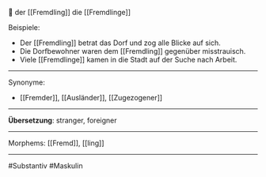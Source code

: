 🔵 der [[Fremdling]]
die [[Fremdlinge]]

Beispiele:

- Der [[Fremdling]] betrat das Dorf und zog alle Blicke auf sich.
- Die Dorfbewohner waren dem [[Fremdling]] gegenüber misstrauisch.
- Viele [[Fremdlinge]] kamen in die Stadt auf der Suche nach Arbeit.

---

Synonyme:

- [[Fremder]], [[Ausländer]], [[Zugezogener]]

---

**Übersetzung**: stranger, foreigner

---

Morphems:
[[Fremd]], [[ling]]

---

#Substantiv #Maskulin
